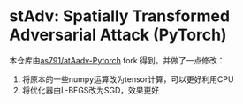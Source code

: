 # stAdv: Spatially Transformed Adversarial Attack (PyTorch)

本仓库由[as791/atAadv-Pytorch](https://github.com/as791/stAdv-PyTorch/tree/main) fork 得到。并做了一点修改：

1. 将原本的一些numpy运算改为tensor计算，可以更好利用CPU
2. 将优化器由L-BFGS改为SGD，效果更好
